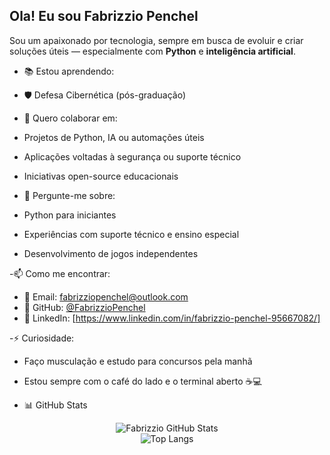 ## Ola! Eu sou Fabrizzio Penchel

Sou um apaixonado por tecnologia, sempre em busca de evoluir e criar soluções úteis — especialmente com **Python** e **inteligência artificial**.

- 📚 Estou aprendendo:
- 🛡️ Defesa Cibernética (pós-graduação)

- 🤝 Quero colaborar em:
- Projetos de Python, IA ou automações úteis
- Aplicações voltadas à segurança ou suporte técnico
- Iniciativas open-source educacionais

- 💬 Pergunte-me sobre:
- Python para iniciantes
- Experiências com suporte técnico e ensino especial
- Desenvolvimento de jogos independentes

-📫 Como me encontrar:
- 📧 Email: fabrizziopenchel@outlook.com
- 🐍 GitHub: [@FabrizzioPenchel](https://github.com/FabrizzioPenchel)
- 💼 LinkedIn: [https://www.linkedin.com/in/fabrizzio-penchel-95667082/]

-⚡ Curiosidade:
- Faço musculação e estudo para concursos pela manhã
- Estou sempre com o café do lado e o terminal aberto ☕💻

- 📊 GitHub Stats

<p align="center">
  <img src="https://github-readme-stats.vercel.app/api?username=FabrizzioPenchel&show_icons=true&theme=tokyonight&hide=prs" alt="Fabrizzio GitHub Stats" />
  <br>
  <img src="https://github-readme-stats.vercel.app/api/top-langs/?username=FabrizzioPenchel&layout=compact&theme=tokyonight" alt="Top Langs" />
</p>
